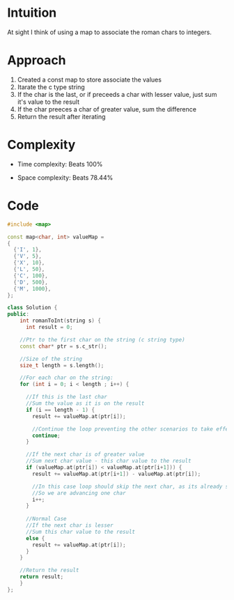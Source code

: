 # Intuition
At sight I think of using a map to associate the roman chars to integers.

# Approach
1. Created a const map to store associate the values
2. Itarate the c type string
3. If the char is the last, or if preceeds a char with lesser value, just sum it's value to the result
4. If the char preeces a char of greater value, sum the difference
5. Return the result after iterating


<!-- TODO: Calc complexity -->
# Complexity
- Time complexity: Beats 100%
<!-- Add your time complexity here, e.g. $$O(n)$$ -->

- Space complexity: Beats 78.44%
<!-- Add your space complexity here, e.g. $$O(n)$$ -->

# Code
```cpp []
#include <map>

const map<char, int> valueMap = 
{
  {'I', 1},
  {'V', 5},
  {'X', 10},
  {'L', 50},
  {'C', 100},
  {'D', 500},
  {'M', 1000},
};

class Solution {
public:
    int romanToInt(string s) {
      int result = 0;

    //Ptr to the first char on the string (c string type)
    const char* ptr = s.c_str();

    //Size of the string
    size_t length = s.length();

    //For each char on the string:
    for (int i = 0; i < length ; i++) {

      //If this is the last char
      //Sum the value as it is on the result
      if (i == length - 1) {
        result += valueMap.at(ptr[i]);

        //Continue the loop preventing the other scenarios to take effect
        continue;
      }

      //If the next char is of greater value
      //Sum next char value - this char value to the result
      if (valueMap.at(ptr[i]) < valueMap.at(ptr[i+1])) {
        result += valueMap.at(ptr[i+1]) - valueMap.at(ptr[i]);

        //In this case loop should skip the next char, as its already summed here
        //So we are advancing one char
        i++;
      }
      
      //Normal Case
      //If the next char is lesser 
      //Sum this char value to the result
      else {
        result += valueMap.at(ptr[i]);
      }
    }

    //Return the result
    return result;
    }
};
```